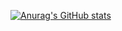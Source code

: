 [![Anurag's GitHub stats](https://github-readme-stats.vercel.app/api?username=DanielSintimbrean&show_icons=true&theme=github_dark)](https://github.com/DanielSintimbrean)
